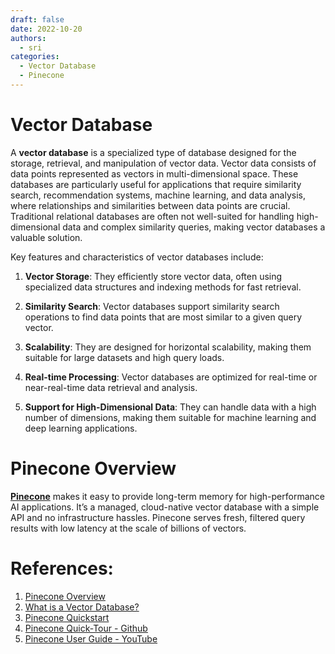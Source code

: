 ```yaml
---
draft: false 
date: 2022-10-20
authors:
  - sri
categories:
  - Vector Database
  - Pinecone
---
```


# Vector Database

A **vector database** is a specialized type of database designed for the storage, retrieval, and manipulation of vector data. Vector data consists of data points represented as vectors in multi-dimensional space. These databases are particularly useful for applications that require similarity search, recommendation systems, machine learning, and data analysis, where relationships and similarities between data points are crucial. Traditional relational databases are often not well-suited for handling high-dimensional data and complex similarity queries, making vector databases a valuable solution.

Key features and characteristics of vector databases include:

1. **Vector Storage**: They efficiently store vector data, often using specialized data structures and indexing methods for fast retrieval.

2. **Similarity Search**: Vector databases support similarity search operations to find data points that are most similar to a given query vector.

3. **Scalability**: They are designed for horizontal scalability, making them suitable for large datasets and high query loads.

4. **Real-time Processing**: Vector databases are optimized for real-time or near-real-time data retrieval and analysis.

5. **Support for High-Dimensional Data**: They can handle data with a high number of dimensions, making them suitable for machine learning and deep learning applications.

# Pinecone Overview

[**Pinecone**](https://www.pinecone.io/) makes it easy to provide long-term memory for high-performance AI applications. It’s a managed, cloud-native vector database with a simple API and no infrastructure hassles. Pinecone serves fresh, filtered query results with low latency at the scale of billions of vectors.

# References: 

1. [Pinecone Overview](https://docs.pinecone.io/docs/overview)
2. [What is a Vector Database?](https://www.pinecone.io/learn/vector-database/)
3. [Pinecone Quickstart](https://docs.pinecone.io/docs/quickstart)
4. [Pinecone Quick-Tour - Github](https://github.com/pinecone-io/examples/tree/master/docs/quick-tour)
5. [Pinecone User Guide - YouTube](https://youtube.com/playlist?list=PLRLVhGQeJDTLiw-ZJpgUtZW-bseS2gq9-&si=vyiUSQONxz3v9s9E)